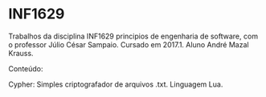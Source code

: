 # INF1629

Trabalhos da disciplina INF1629 principios de engenharia de software, com o professor Júlio César Sampaio. Cursado em 2017.1.
Aluno André Mazal Krauss.

Conteúdo: 

Cypher: Simples criptografador de arquivos .txt. Linguagem Lua.
